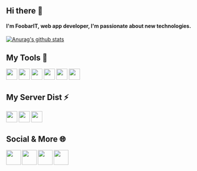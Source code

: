 ## Hi there 👋
#### I'm FoobarIT, web app developer, I'm passionate about new technologies.

<a href="https://github.com/FoobarIT?tab=repositories">
  <img align="center" src="https://github-readme-stats.vercel.app/api?username=FoobarIT&theme=algolia&show_icons=true&include_all_commits=true" alt="Anurag's github stats">
</a>


## My Tools :hammer:
<code><img height="30" src="https://cdn.svgporn.com/logos/cpanel.svg"></code>
<code><img height="30" src="https://cdn.svgporn.com/logos/docker-icon.svg"></code>
<code><img height="30" src="https://cdn.svgporn.com/logos/git-icon.svg"></code>
<code><img height="30" src="https://cdn.svgporn.com/logos/postman.svg"></code>
<code><img height="30" src="https://cdn.svgporn.com/logos/webstorm.svg"></code>
<code><img height="30" src="https://cdn.svgporn.com/logos/visual-studio-code.svg"></code>

## My Server Dist :zap:
<code><img height="30" src="https://cdn.svgporn.com/logos/debian.svg"></code>
<code><img height="30" src="https://cdn.svgporn.com/logos/centos-icon.svg"></code>
<code><img height="30" src="https://cdn.svgporn.com/logos/microsoft-windows.svg"></code>

## Social & More :globe_with_meridians:

<a href="https://twitter.com/FoobarIT_">
  <img align="left" width="40px" src="https://cdn.svgporn.com/logos/twitter.svg" />
</a>
<a href="https://www.twitch.tv/foobarit">
  <img align="left" width="40px" src="https://cdn.svgporn.com/logos/twitch.svg" />
</a>
<a href="https://discord.gg/2mb22qe" title="Twitter">
  <img align="left" width="40px" src="https://cdn.svgporn.com/logos/discord.svg" />
</a>
<a href="https://foobarit.itch.io/">
  <img align="left" width="40px" src="https://cdn.svgporn.com/logos/game-analytics.svg" />
</a>
